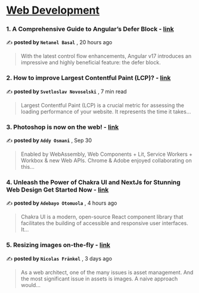 
<h1><a href=https://medium.com/tag/web-development/recommended target="_blank" rel="noopener noreferrer">Web Development</a></h1>
<h3>1. A Comprehensive Guide to Angular’s Defer Block - <a href=https://medium.com/netanelbasal/a-comprehensive-guide-to-angulars-defer-block-468c74048df4?source=tag_recommended_feed---------0-84----------web_development----------4a8fc790_4ab0_4ce8_92f7_fe09fda1b620------- target="_blank" rel="noopener noreferrer">link</a></h3>

✍️ **posted by `Netanel Basal`** <date> , 20 hours ago</date>

<blockquote>With the latest control flow enhancements, Angular v17 introduces an impressive and highly beneficial feature: the defer block.</blockquote>

<h3>2. How to improve Largest Contentful Paint (LCP)? - <a href=https://medium.com/@novoselski/how-to-improve-largest-contentful-paint-lcp-be5d598caf38?source=tag_recommended_feed---------1-107----------web_development----------4a8fc790_4ab0_4ce8_92f7_fe09fda1b620------- target="_blank" rel="noopener noreferrer">link</a></h3>

✍️ **posted by `Svetloslav Novoselski`** <date> , 7 min read</date>

<blockquote>Largest Contentful Paint (LCP) is a crucial metric for assessing the loading performance of your website. It represents the time it takes…</blockquote>

<h3>3. Photoshop is now on the web! - <a href=https://medium.com/@addyosmani/photoshop-is-now-on-the-web-38d70954365a?source=tag_recommended_feed---------2-85----------web_development----------4a8fc790_4ab0_4ce8_92f7_fe09fda1b620------- target="_blank" rel="noopener noreferrer">link</a></h3>

✍️ **posted by `Addy Osmani`** <date> , Sep 30</date>

<blockquote>Enabled by WebAssembly, Web Components + Lit, Service Workers + Workbox & new Web APIs. Chrome & Adobe enjoyed collaborating on this…</blockquote>

<h3>4. Unleash the Power of Chakra UI and NextJs for Stunning Web Design Get Started Now - <a href=https://medium.com/@adebayootomuola/unleash-the-power-of-chakra-ui-and-nextjs-for-stunning-web-design-get-started-now-6ba823ffeef1?source=tag_recommended_feed---------3-84----------web_development----------4a8fc790_4ab0_4ce8_92f7_fe09fda1b620------- target="_blank" rel="noopener noreferrer">link</a></h3>

✍️ **posted by `Adebayo Otomuola`** <date> , 4 hours ago</date>

<blockquote>Chakra UI is a modern, open-source React component library that facilitates the building of accessible and responsive user interfaces. It…</blockquote>

<h3>5. Resizing images on-the-fly - <a href=https://medium.com/apache-apisix/resizing-images-on-the-fly-d942485a9608?source=tag_recommended_feed---------4-107----------web_development----------4a8fc790_4ab0_4ce8_92f7_fe09fda1b620------- target="_blank" rel="noopener noreferrer">link</a></h3>

✍️ **posted by `Nicolas Fränkel`** <date> , 3 days ago</date>

<blockquote>As a web architect, one of the many issues is asset management. And the most significant issue in assets is images. A naive approach would…</blockquote>

